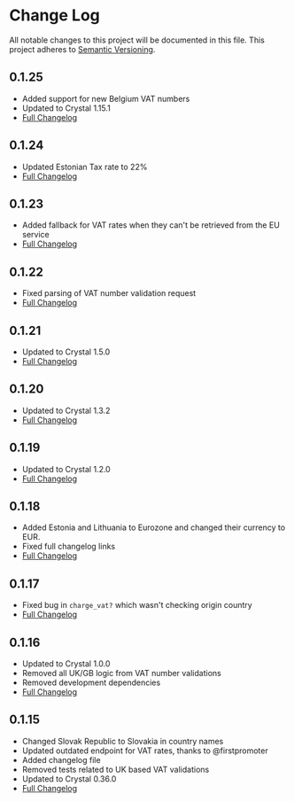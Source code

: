 # Change Log
All notable changes to this project will be documented in this file.
This project adheres to [Semantic Versioning](http://semver.org/).
## 0.1.25
  - Added support for new Belgium VAT numbers
  - Updated to Crystal 1.15.1
  - [Full Changelog](https://github.com/gem-shards/europe.cr/compare/v0.1.24...v0.1.25)
## 0.1.24
  - Updated Estonian Tax rate to 22%
  - [Full Changelog](https://github.com/gem-shards/europe.cr/compare/v0.1.23...v0.1.24)
## 0.1.23
  - Added fallback for VAT rates when they can't be retrieved from the EU service
  - [Full Changelog](https://github.com/gem-shards/europe.cr/compare/v0.1.22...v0.1.23)
## 0.1.22
  - Fixed parsing of VAT number validation request
  - [Full Changelog](https://github.com/gem-shards/europe.cr/compare/v0.1.21...v0.1.22)
## 0.1.21
  - Updated to Crystal 1.5.0
  - [Full Changelog](https://github.com/gem-shards/europe.cr/compare/v0.1.20...v0.1.21)

## 0.1.20
  - Updated to Crystal 1.3.2
  - [Full Changelog](https://github.com/gem-shards/europe.cr/compare/v0.1.19...v0.1.20)
## 0.1.19
  - Updated to Crystal 1.2.0
  - [Full Changelog](https://github.com/gem-shards/europe.cr/compare/v0.1.18...v0.1.19)
## 0.1.18
  - Added Estonia and Lithuania to Eurozone and changed their currency to EUR.
  - Fixed full changelog links
  - [Full Changelog](https://github.com/gem-shards/europe.cr/compare/v0.1.17...v0.1.18)
## 0.1.17
  - Fixed bug in `charge_vat?` which wasn't checking origin country
  - [Full Changelog](https://github.com/gem-shards/europe.cr/compare/v0.1.16...v0.1.17)

## 0.1.16
  - Updated to Crystal 1.0.0
  - Removed all UK/GB logic from VAT number validations
  - Removed development dependencies
  - [Full Changelog](https://github.com/gem-shards/europe.cr/compare/v0.1.15...v0.1.16)

## 0.1.15
  - Changed Slovak Republic to Slovakia in country names
  - Updated outdated endpoint for VAT rates, thanks to @firstpromoter
  - Added changelog file
  - Removed tests related to UK based VAT validations
  - Updated to Crystal 0.36.0
  - [Full Changelog](https://github.com/gem-shards/europe.cr/compare/v0.1.14...v0.1.15)
